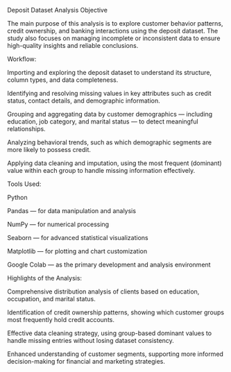 Deposit Dataset Analysis
Objective

The main purpose of this analysis is to explore customer behavior patterns, credit ownership, and banking interactions using the deposit dataset.
The study also focuses on managing incomplete or inconsistent data to ensure high-quality insights and reliable conclusions.

Workflow:

Importing and exploring the deposit dataset to understand its structure, column types, and data completeness.

Identifying and resolving missing values in key attributes such as credit status, contact details, and demographic information.

Grouping and aggregating data by customer demographics — including education, job category, and marital status — to detect meaningful relationships.

Analyzing behavioral trends, such as which demographic segments are more likely to possess credit.

Applying data cleaning and imputation, using the most frequent (dominant) value within each group to handle missing information effectively.

Tools Used:

Python

Pandas — for data manipulation and analysis

NumPy — for numerical processing

Seaborn — for advanced statistical visualizations

Matplotlib — for plotting and chart customization

Google Colab — as the primary development and analysis environment

Highlights of the Analysis:

Comprehensive distribution analysis of clients based on education, occupation, and marital status.

Identification of credit ownership patterns, showing which customer groups most frequently hold credit accounts.

Effective data cleaning strategy, using group-based dominant values to handle missing entries without losing dataset consistency.

Enhanced understanding of customer segments, supporting more informed decision-making for financial and marketing strategies.
